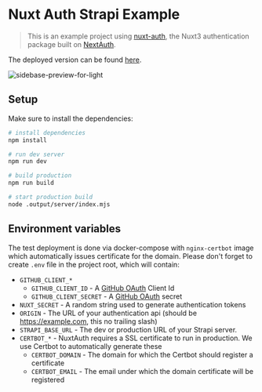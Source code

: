 # Nuxt Auth Strapi Example

> This is an example project using [nuxt-auth](https://github.com/sidebase/nuxt-auth), the Nuxt3 authentication package built on [NextAuth](https://github.com/nextauthjs/next-auth).

The deployed version can be found [here](https://nuxt-auth-example.sidebase.io).

![sidebase-preview-for-light](.github/preview.png)

## Setup

Make sure to install the dependencies:

```bash
# install dependencies
npm install

# run dev server
npm run dev

# build production
npm run build

# start production build
node .output/server/index.mjs 
```

## Environment variables

The test deployment is done via docker-compose with `nginx-certbot` image which automatically issues certificate for the domain. Please don't forget to create `.env` file in the project root, which will contain:

- `GITHUB_CLIENT_*`
  - `GITHUB_CLIENT_ID` - A [GitHub OAuth](https://docs.github.com/en/developers/apps/building-oauth-apps/creating-an-oauth-app) Client Id
  - `GITHUB_CLIENT_SECRET` - A [GitHub OAuth](https://docs.github.com/en/developers/apps/building-oauth-apps/creating-an-oauth-app) secret
- `NUXT_SECRET` - A random string used to generate authentication tokens
- `ORIGIN` - The URL of your authentication api (should be https://example.com, this no trailing slash)
- `STRAPI_BASE_URL` - The dev or production URL of your Strapi server.
- `CERTBOT_*` - NuxtAuth requires a SSL certificate to run in production. We use Certbot to automatically generate these
  - `CERTBOT_DOMAIN` - The domain for which the Certbot should register a certificate
  - `CERTBOT_EMAIL` - The email under which the domain certificate will be registered

